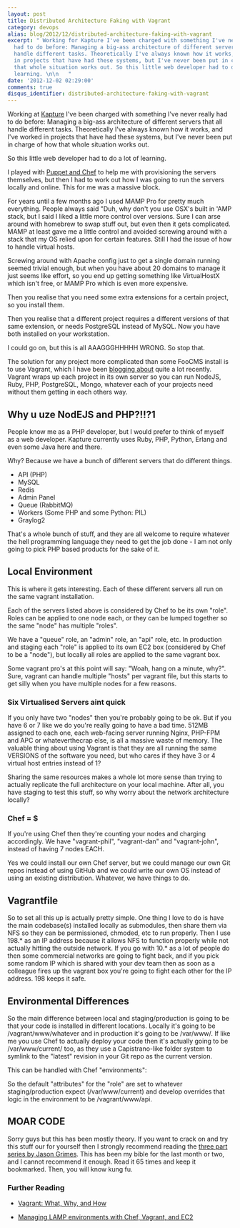 ```yaml
---
layout: post
title: Distributed Architecture Faking with Vagrant
category: devops
alias: blog/2012/12/distributed-architecture-faking-with-vagrant
excerpt: " Working for Kapture I've been charged with something I've never really
  had to do before: Managing a big-ass architecture of different servers that all
  handle different tasks. Theoretically I've always known how it works, and I've worked
  in projects that have had these systems, but I've never been put in charge of how
  that whole situation works out. So this little web developer had to do a lot of
  learning. \n\n   "
date: '2012-12-02 02:29:00'
comments: true
disqus_identifier: distributed-architecture-faking-with-vagrant
---
```


Working at [Kapture](http://kaptu.re/) I've been charged with something I've never really had to do before: Managing a big-ass architecture of different servers that all handle different tasks. Theoretically I've always known how it works, and I've worked in projects that have had these systems, but I've never been put in charge of how that whole situation works out.

So this little web developer had to do a lot of learning.

I played with [Puppet and Chef](/blog/2012/10/puppet-or-chef) to help me with provisioning the servers themselves, but then I had to work out how I was going to run the servers locally and online. This for me was a massive block.

For years until a few months ago I used MAMP Pro for pretty much everything. People always said "Duh, why don't you use OSX's built in 'AMP stack, but I said I liked a little more control over versions. Sure I can arse around with homebrew to swap stuff out, but even then it gets complicated. MAMP at least gave me a little control and avoided screwing around with a stack that my OS relied upon for certain features. Still I had the issue of how to handle virtual hosts.

Screwing around with Apache config just to get a single domain running seemed trivial enough, but when you have about 20 domains to manage it just seems like effort, so you end up getting something like VirtualHostX which isn't free, or MAMP Pro which is even more expensive.

Then you realise that you need some extra extensions for a certain project, so you install them.

Then you realise that a different project requires a different versions of that same extension, or needs PostgreSQL instead of MySQL. Now you have both installed on your workstation.

I could go on, but this is all AAAGGGHHHHH WRONG. So stop that.

The solution for any project more complicated than some FooCMS install is to use Vagrant, which I have been [blogging about][vagrant] quite a lot recently. Vagrant wraps up each project in its own server so you can run NodeJS, Ruby, PHP, PostgreSQL, Mongo, whatever each of your projects need without them getting in each others way.

## Why u uze NodEJS and PHP?!!?1

People know me as a PHP developer, but I would prefer to think of myself as a web developer. Kapture currently uses Ruby, PHP, Python, Erlang and even some Java here and there.

Why? Because we have a bunch of different servers that do different things.

* API (PHP)
* MySQL
* Redis
* Admin Panel
* Queue (RabbitMQ)
* Workers (Some PHP and some Python: PIL)
* Graylog2

That's a whole bunch of stuff, and they are all welcome to require whatever the hell programming language they need to get the job done - I am not only going to pick PHP based products for the sake of it.

## Local Environment

This is where it gets interesting. Each of these different servers all run on the same vagrant installation.

Each of the servers listed above is considered by Chef to be its own "role". Roles can be applied to one node each, or they can be lumped together so the same "node" has multiple "roles". 

We have a "queue" role, an "admin" role, an "api" role, etc. In production and staging each "role" is applied to its own EC2 box (considered by Chef to be a "node"), but locally all roles are applied to the same vagrant box.

Some vagrant pro's at this point will say: "Woah, hang on a minute, why?". Sure, vagrant can handle multiple "hosts" per vagrant file, but this starts to get silly when you have multiple nodes for a few reasons.

### Six Virtualised Servers aint quick

If you only have two "nodes" then you're probably going to be ok. But if you have 6 or 7 like we do you're really going to have a bad time. 512MB assigned to each one, each web-facing server running Nginx, PHP-FPM and APC or whateverthecrap else, is all a massive waste of memory. The valuable thing about using Vagrant is that they are all running the same VERSIONS of the software you need, but who cares if they have 3 or 4 virtual host entries instead of 1? 

Sharing the same resources makes a whole lot more sense than trying to actually replicate the full architecture on your local machine. After all, you have staging to test this stuff, so why worry about the network architecture locally?

### Chef = $

If you're using Chef then they're counting your nodes and charging accordingly. We have "vagrant-phil", "vagrant-dan" and "vagrant-john", instead of having 7 nodes EACH.

Yes we could install our own Chef server, but we could manage our own Git repos instead of using GitHub and we could write our own OS instead of using an existing distribution. Whatever, we have things to do.

## Vagrantfile

So to set all this up is actually pretty simple. One thing I love to do is have the main codebase(s) installed locally as submodules, then share them via NFS so they can be permissioned, chmoded, etc to run properly. Then I use 198.* as an IP address because it allows NFS to function properly while not actually hitting the outside network. If you go with 10.* as a lot of people do then some commercial networks are going to fight back, and if you pick some random IP which is shared with your dev team then as soon as a colleague fires up the vagrant box you're going to fight each other for the IP address. 198 keeps it safe. 

<script src="https://gist.github.com/4186666.js?file=Vagrantfile"></script>

## Environmental Differences

So the main difference between local and staging/production is going to be that your code is installed in different locations. Locally it's going to be /vagrant/www/whatever and in production it's going to be /var/www/. If like me you use Chef to actually deploy your code then it's actually going to be /var/www/current/ too, as they use a Capistrano-like folder system to symlink to the "latest" revision in your Git repo as the current version.

This can be handled with Chef "environments":

<script src="https://gist.github.com/4186666.js?file=dev"></script>

So the default "attributes" for the "role" are set to whatever staging/production expect (/var/www/current) and develop overrides that logic in the environment to be /vagrant/www/api. 

## MOAR CODE

Sorry guys but this has been mostly theory. If you want to crack on and try this stuff our for yourself then I strongly recommend reading the [three part series by Jason Grimes][lampchef]. This has been my bible for the last month or two, and I cannot recommend it enough. Read it 65 times and keep it bookmarked. Then, you will know kung fu.

### Further Reading

* [Vagrant: What, Why, and How][vagrant]
* [Managing LAMP environments with Chef, Vagrant, and EC2][lampchef]

  [vagrant]: http://net.tutsplus.com/tutorials/php/vagrant-what-why-and-how/
  [lampchef]: http://www.jasongrimes.org/2012/06/managing-lamp-environments-with-chef-vagrant-and-ec2-1-of-3/
